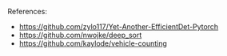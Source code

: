 References:
+ https://github.com/zylo117/Yet-Another-EfficientDet-Pytorch
+ https://github.com/nwojke/deep_sort
+ https://github.com/kaylode/vehicle-counting
